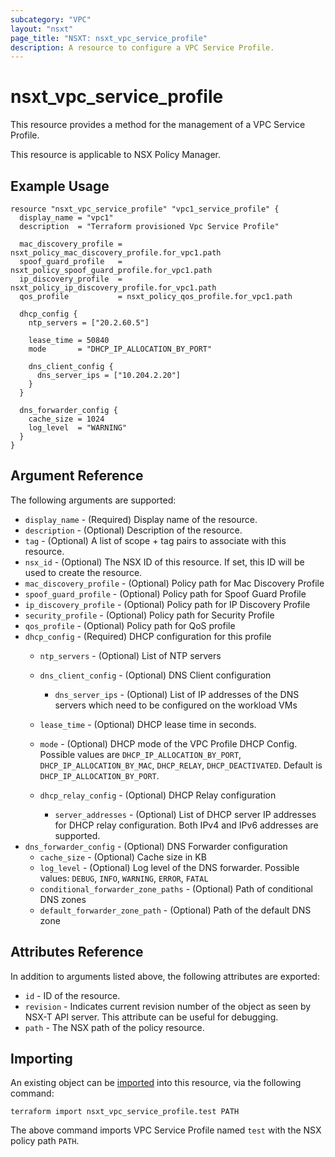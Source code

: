 ```yaml
---
subcategory: "VPC"
layout: "nsxt"
page_title: "NSXT: nsxt_vpc_service_profile"
description: A resource to configure a VPC Service Profile.
---
```


# nsxt_vpc_service_profile

This resource provides a method for the management of a VPC Service Profile.

This resource is applicable to NSX Policy Manager.

## Example Usage

```hcl
resource "nsxt_vpc_service_profile" "vpc1_service_profile" {
  display_name = "vpc1"
  description  = "Terraform provisioned Vpc Service Profile"

  mac_discovery_profile = nsxt_policy_mac_discovery_profile.for_vpc1.path
  spoof_guard_profile   = nsxt_policy_spoof_guard_profile.for_vpc1.path
  ip_discovery_profile  = nsxt_policy_ip_discovery_profile.for_vpc1.path
  qos_profile           = nsxt_policy_qos_profile.for_vpc1.path

  dhcp_config {
    ntp_servers = ["20.2.60.5"]

    lease_time = 50840
    mode       = "DHCP_IP_ALLOCATION_BY_PORT"

    dns_client_config {
      dns_server_ips = ["10.204.2.20"]
    }
  }

  dns_forwarder_config {
    cache_size = 1024
    log_level  = "WARNING"
  }
}
```

## Argument Reference

The following arguments are supported:

* `display_name` - (Required) Display name of the resource.
* `description` - (Optional) Description of the resource.
* `tag` - (Optional) A list of scope + tag pairs to associate with this resource.
* `nsx_id` - (Optional) The NSX ID of this resource. If set, this ID will be used to create the resource.
* `mac_discovery_profile` - (Optional) Policy path for Mac Discovery Profile
* `spoof_guard_profile` - (Optional) Policy path for Spoof Guard Profile
* `ip_discovery_profile` - (Optional) Policy path for IP Discovery Profile
* `security_profile` - (Optional) Policy path for Security Profile
* `qos_profile` - (Optional) Policy path for QoS profile
* `dhcp_config` - (Required) DHCP configuration for this profile
  * `ntp_servers` - (Optional) List of NTP servers
  * `dns_client_config` - (Optional) DNS Client configuration
    * `dns_server_ips` - (Optional) List of IP addresses of the DNS servers which need to be configured on the workload VMs
  * `lease_time` - (Optional) DHCP lease time in seconds.

  * `mode` - (Optional) DHCP mode of the VPC Profile DHCP Config. Possible values are `DHCP_IP_ALLOCATION_BY_PORT`, `DHCP_IP_ALLOCATION_BY_MAC`, `DHCP_RELAY`, `DHCP_DEACTIVATED`. Default is `DHCP_IP_ALLOCATION_BY_PORT`.
  * `dhcp_relay_config` - (Optional) DHCP Relay configuration
    * `server_addresses` - (Optional) List of DHCP server IP addresses for DHCP relay configuration. Both IPv4 and IPv6 addresses are supported.
* `dns_forwarder_config` - (Optional) DNS Forwarder configuration
  * `cache_size` - (Optional) Cache size in KB
  * `log_level` - (Optional) Log level of the DNS forwarder. Possible values: `DEBUG`, `INFO`, `WARNING`, `ERROR`, `FATAL`
  * `conditional_forwarder_zone_paths` - (Optional) Path of conditional DNS zones
  * `default_forwarder_zone_path` - (Optional) Path of the default DNS zone


## Attributes Reference

In addition to arguments listed above, the following attributes are exported:

* `id` - ID of the resource.
* `revision` - Indicates current revision number of the object as seen by NSX-T API server. This attribute can be useful for debugging.
* `path` - The NSX path of the policy resource.

## Importing

An existing object can be [imported][docs-import] into this resource, via the following command:

[docs-import]: https://www.terraform.io/cli/import

```
terraform import nsxt_vpc_service_profile.test PATH
```

The above command imports VPC Service Profile named `test` with the NSX policy path `PATH`.
